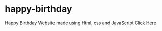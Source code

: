 # happy-birthday

Happy Birthday Website made using Html, css and JavaScript
<a href="[https://programmerJahanvi.me/happy-birthday/?name=Jahanvi](https://aditya1101999.github.io/HappyBirthday/)https://aditya1101999.github.io/HappyBirthday/" target="blank">Click Here</a>
